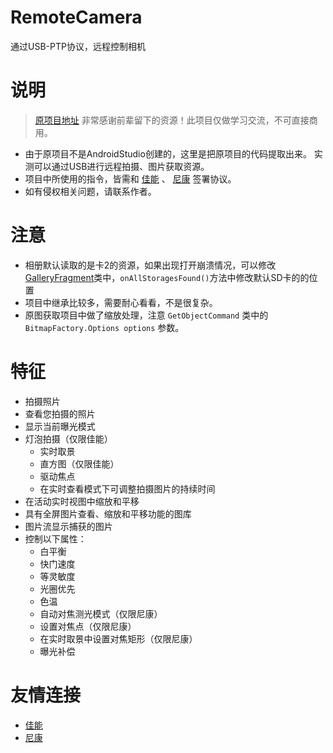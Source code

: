 # RemoteCamera
通过USB-PTP协议，远程控制相机
# 说明
> [原项目地址](https://github.com/duwurensheng010/remoteyourcam-usb) 非常感谢前辈留下的资源！此项目仅做学习交流，不可直接商用。
- 由于原项目不是AndroidStudio创建的，这里是把原项目的代码提取出来。 实测可以通过USB进行远程拍摄、图片获取资源。
- 项目中所使用的指令，皆需和 [佳能](https://www.canon.com.cn/) 、 [尼康](https://www.nikon.com.cn/sc_CN/) 签署协议。
- 如有侵权相关问题，请联系作者。
# 注意
- 相册默认读取的是卡2的资源，如果出现打开崩溃情况，可以修改[GalleryFragment](https://github.com/NightRainDream/RemoteCamera/blob/master/app/src/main/java/com/remoteyourcam/usb/view/GalleryFragment.java)类中，`onAllStoragesFound()`方法中修改默认SD卡的的位置
- 项目中继承比较多，需要耐心看看，不是很复杂。
- 原图获取项目中做了缩放处理，注意 `GetObjectCommand` 类中的 `BitmapFactory.Options options` 参数。
# 特征
- 拍摄照片
- 查看您拍摄的照片
- 显示当前曝光模式
- 灯泡拍摄（仅限佳能）
  - 实时取景
  - 直方图（仅限佳能）
  - 驱动焦点
  - 在实时查看模式下可调整拍摄图片的持续时间
- 在活动实时视图中缩放和平移
- 具有全屏图片查看、缩放和平移功能的图库
- 图片流显示捕获的图片
- 控制以下属性：
  - 白平衡
  - 快门速度
  - 等灵敏度
  - 光圈优先
  - 色温
  - 自动对焦测光模式（仅限尼康）
  - 设置对焦点（仅限尼康）
  - 在实时取景中设置对焦矩形（仅限尼康）
  - 曝光补偿
# 友情连接
- [佳能](https://www.canon.com.cn/supports/sdk/icp/)
- [尼康](https://www.nikon.com.cn/sc_CN/)
